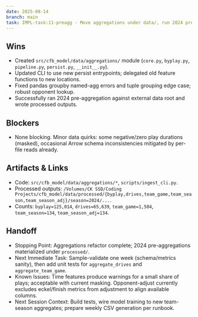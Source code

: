 ```yaml
---
date: 2025-08-14
branch: main
task: IMPL-task:11-preagg - Move aggregations under data/, run 2024 pre-agg
---
```


## Wins

- Created `src/cfb_model/data/aggregations/` module (`core.py`, `byplay.py`, `pipeline.py`,
  `persist.py`, `__init__.py`).
- Updated CLI to use new persist entrypoints; delegated old feature functions to new locations.
- Fixed pandas groupby named-agg errors and tuple grouping edge case; robust opponent lookup.
- Successfully ran 2024 pre-aggregation against external data root and wrote processed outputs.

## Blockers

- None blocking. Minor data quirks: some negative/zero play durations (masked), occasional Arrow
  schema inconsistencies mitigated by per-file reads already.

## Artifacts & Links

- Code: `src/cfb_model/data/aggregations/*`, `scripts/ingest_cli.py`.
- Processed outputs: `/Volumes/CK SSD/Coding Projects/cfb_model/data/processed/{byplay,drives,team_game,team_season,team_season_adj}/season=2024/...`.
- Counts: `byplay=125,014`, `drives=65,639`, `team_game=1,504`, `team_season=134`, `team_season_adj=134`.

## Handoff

- Stopping Point: Aggregations refactor complete; 2024 pre-aggregations materialized under `processed/`.
- Next Immediate Task: Sample-validate one week (schema/metrics sanity), then add unit tests for
  `aggregate_drives` and `aggregate_team_game`.
- Known Issues: Time features produce warnings for a small share of plays; acceptable with current
  masking. Opponent-adjust currently excludes eckel/finish metrics from adjustment to align
  available columns.
- Next Session Context: Build tests, wire model training to new team-season aggregates; prepare
  weekly CSV generation per runbook.
